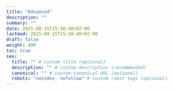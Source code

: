 ```yaml
---
title: "Advanced"
description: ""
summary: ""
date: 2025-08-15T15:58:40+02:00
lastmod: 2025-08-15T15:58:40+02:00
draft: false
weight: 400
toc: true
seo:
  title: "" # custom title (optional)
  description: "" # custom description (recommended)
  canonical: "" # custom canonical URL (optional)
  robots: "noindex, nofollow" # custom robot tags (optional)
---
```

